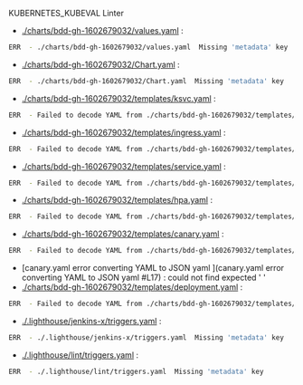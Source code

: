 KUBERNETES_KUBEVAL Linter
* [./charts/bdd-gh-1602679032/values.yaml](./charts/bdd-gh-1602679032/values.yaml) : 

```bash
ERR  - ./charts/bdd-gh-1602679032/values.yaml  Missing 'metadata' key
```
* [./charts/bdd-gh-1602679032/Chart.yaml](./charts/bdd-gh-1602679032/Chart.yaml) : 

```bash
ERR  - ./charts/bdd-gh-1602679032/Chart.yaml  Missing 'metadata' key
```
* [./charts/bdd-gh-1602679032/templates/ksvc.yaml](./charts/bdd-gh-1602679032/templates/ksvc.yaml) : 

```bash
ERR  - Failed to decode YAML from ./charts/bdd-gh-1602679032/templates/ksvc.yaml  error converting YAML to JSON  yaml  did not find expected node content
```
* [./charts/bdd-gh-1602679032/templates/ingress.yaml](./charts/bdd-gh-1602679032/templates/ingress.yaml) : 

```bash
ERR  - Failed to decode YAML from ./charts/bdd-gh-1602679032/templates/ingress.yaml  error converting YAML to JSON  yaml  did not find expected node content
```
* [./charts/bdd-gh-1602679032/templates/service.yaml](./charts/bdd-gh-1602679032/templates/service.yaml) : 

```bash
ERR  - Failed to decode YAML from ./charts/bdd-gh-1602679032/templates/service.yaml  error converting YAML to JSON  yaml  did not find expected node content
```
* [./charts/bdd-gh-1602679032/templates/hpa.yaml](./charts/bdd-gh-1602679032/templates/hpa.yaml) : 

```bash
ERR  - Failed to decode YAML from ./charts/bdd-gh-1602679032/templates/hpa.yaml  error converting YAML to JSON  yaml  did not find expected node content
```
* [./charts/bdd-gh-1602679032/templates/canary.yaml](./charts/bdd-gh-1602679032/templates/canary.yaml) : 

```bash
ERR  - Failed to decode YAML from ./charts/bdd-gh-1602679032/templates/canary.yaml  error converting YAML to JSON  yaml  did not find expected node content
```
* [canary.yaml  error converting YAML to JSON  yaml ](canary.yaml  error converting YAML to JSON  yaml #L17) : could not find expected ' '
* [./charts/bdd-gh-1602679032/templates/deployment.yaml](./charts/bdd-gh-1602679032/templates/deployment.yaml) : 

```bash
ERR  - Failed to decode YAML from ./charts/bdd-gh-1602679032/templates/deployment.yaml  error converting YAML to JSON  yaml  did not find expected node content
```
* [./.lighthouse/jenkins-x/triggers.yaml](./.lighthouse/jenkins-x/triggers.yaml) : 

```bash
ERR  - ./.lighthouse/jenkins-x/triggers.yaml  Missing 'metadata' key
```
* [./.lighthouse/lint/triggers.yaml](./.lighthouse/lint/triggers.yaml) : 

```bash
ERR  - ./.lighthouse/lint/triggers.yaml  Missing 'metadata' key
```
